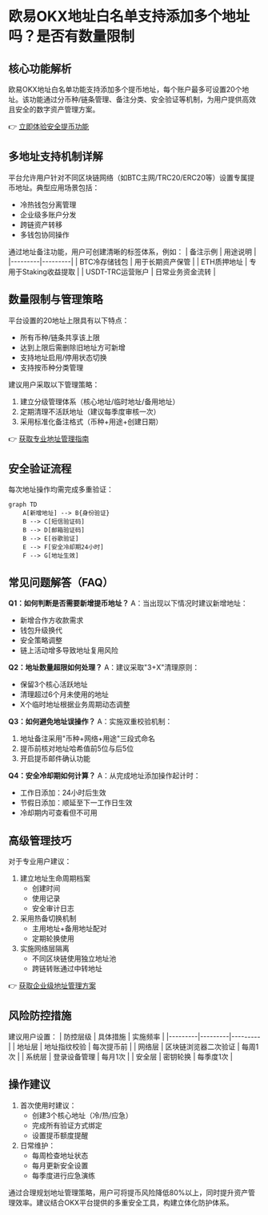 # 欧易OKX地址白名单支持添加多个地址吗？是否有数量限制

## 核心功能解析
欧易OKX地址白名单功能支持添加多个提币地址，每个账户最多可设置20个地址。该功能通过分币种/链条管理、备注分类、安全验证等机制，为用户提供高效且安全的数字资产管理方案。

👉 [立即体验安全提币功能](https://bit.ly/okx_welcome)

## 多地址支持机制详解
平台允许用户针对不同区块链网络（如BTC主网/TRC20/ERC20等）设置专属提币地址。典型应用场景包括：
- 冷热钱包分离管理
- 企业级多账户分发
- 跨链资产转移
- 多钱包协同操作

通过地址备注功能，用户可创建清晰的标签体系，例如：
| 备注示例 | 用途说明 |
|---------|---------|
| BTC冷存储钱包 | 用于长期资产保管 |
| ETH质押地址 | 专用于Staking收益提取 |
| USDT-TRC运营账户 | 日常业务资金流转 |

## 数量限制与管理策略
平台设置的20地址上限具有以下特点：
- 所有币种/链条共享该上限
- 达到上限后需删除旧地址方可新增
- 支持地址启用/停用状态切换
- 支持按币种分类管理

建议用户采取以下管理策略：
1. 建立分级管理体系（核心地址/临时地址/备用地址）
2. 定期清理不活跃地址（建议每季度审核一次）
3. 采用标准化备注格式（币种+用途+创建日期）

👉 [获取专业地址管理指南](https://bit.ly/okx_welcome)

## 安全验证流程
每次地址操作均需完成多重验证：
```mermaid
graph TD
    A[新增地址] --> B{身份验证}
    B --> C[短信验证码]
    B --> D[邮箱验证码]
    B --> E[谷歌验证]
    E --> F[安全冷却期24小时]
    F --> G[地址生效]
```

## 常见问题解答（FAQ）

**Q1：如何判断是否需要新增提币地址？**
A：当出现以下情况时建议新增地址：
- 新增合作方收款需求
- 钱包升级换代
- 安全策略调整
- 链上活动增多导致地址复用风险

**Q2：地址数量超限如何处理？**
A：建议采取"3+X"清理原则：
- 保留3个核心活跃地址
- 清理超过6个月未使用的地址
- X个临时地址根据业务周期动态调整

**Q3：如何避免地址误操作？**
A：实施双重校验机制：
1. 地址备注采用"币种+网络+用途"三段式命名
2. 提币前核对地址哈希值前5位与后5位
3. 开启提币邮件确认功能

**Q4：安全冷却期如何计算？**
A：从完成地址添加操作起计时：
- 工作日添加：24小时后生效
- 节假日添加：顺延至下一工作日生效
- 冷却期内可查看但不可用

## 高级管理技巧
对于专业用户建议：
1. 建立地址生命周期档案
   - 创建时间
   - 使用记录
   - 安全审计日志
2. 采用热备切换机制
   - 主用地址+备用地址配对
   - 定期轮换使用
3. 实施网络层隔离
   - 不同区块链使用独立地址池
   - 跨链转账通过中转地址

👉 [获取企业级地址管理方案](https://bit.ly/okx_welcome)

## 风险防控措施
建议用户设置：
| 防控层级 | 具体措施 | 实施频率 |
|---------|---------|---------|
| 地址层 | 地址指纹校验 | 每次提币前 |
| 网络层 | 区块链浏览器二次验证 | 每周1次 |
| 系统层 | 登录设备管理 | 每月1次 |
| 安全层 | 密钥轮换 | 每季度1次 |

## 操作建议
1. 首次使用时建议：
   - 创建3个核心地址（冷/热/应急）
   - 完成所有验证方式绑定
   - 设置提币额度提醒
2. 日常维护：
   - 每周检查地址状态
   - 每月更新安全设置
   - 每季度进行应急演练

通过合理规划地址管理策略，用户可将提币风险降低80%以上，同时提升资产管理效率。建议结合OKX平台提供的多重安全工具，构建立体化防护体系。